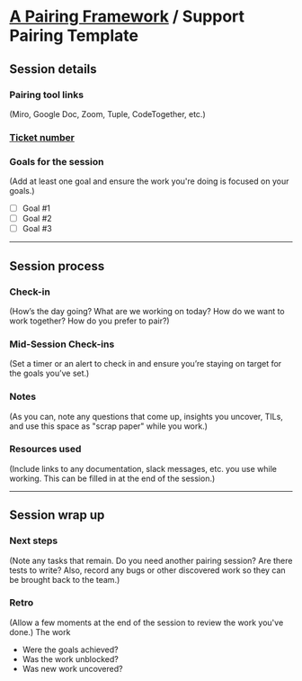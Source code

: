 # [A Pairing Framework](../README.md) / Support Pairing Template

## Session details

### Pairing tool links

(Miro, Google Doc, Zoom, Tuple, CodeTogether, etc.)

### [Ticket number](ticket_url)

### Goals for the session

(Add at least one goal and ensure the work you're doing is focused on your goals.)

- [ ] Goal #1
- [ ] Goal #2
- [ ] Goal #3

---

## Session process

### Check-in

(How’s the day going? What are we working on today? How do we want to work together? How do you prefer to pair?)

### Mid-Session Check-ins

(Set a timer or an alert to check in and ensure you’re staying on target for the goals you’ve set.)

### Notes

(As you can, note any questions that come up, insights you uncover, TILs, and use this space as "scrap paper" while you work.)

### Resources used

(Include links to any documentation, slack messages, etc. you use while working. This can be filled in at the end of the session.)

---

## Session wrap up

### Next steps

(Note any tasks that remain. Do you need another pairing session? Are there tests to write? Also, record any bugs or other discovered work so they can be brought back to the team.)

### Retro

(Allow a few moments at the end of the session to review the work you've done.)
The work

- Were the goals achieved?
- Was the work unblocked?
- Was new work uncovered?
